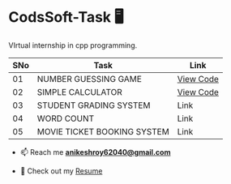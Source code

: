 # CodsSoft-Task 🖥️

VIrtual internship in cpp programming.

| SNo | Task | Link |
| ----------- | ----------- | ----------- |
| 01 | NUMBER GUESSING GAME | [View Code](https://github.com/Anikeshroy/CodSoft-Task/blob/main/Number_Guessing_Game(Task%201)) |
| 02 | SIMPLE CALCULATOR | [View Code](https://github.com/Anikeshroy/CodSoft-Task/blob/main/Simple_Calculator(Task%202)) |
| 03 | STUDENT GRADING SYSTEM | Link |
| 04 | WORD COUNT | Link |
| 05 | MOVIE TICKET BOOKING SYSTEM | Link |

- 📫 Reach me **anikeshroy62040@gmail.com**

- 📄 Check out my [Resume](https://resume.io/r/htscIJqIf)
